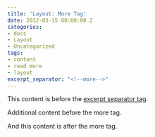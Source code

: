 ```yaml
---
title: 'Layout: More Tag'
date: 2012-03-15 00:00:00 Z
categories:
- docs
- Layout
- Uncategorized
tags:
- content
- read more
- layout
excerpt_separator: "<!--more-->"
---
```


This content is before the [excerpt separator tag](http://jekyllrb.com/docs/posts/#post-excerpts).

Additional content before the more tag.

<!--more-->

And this content is after the more tag.